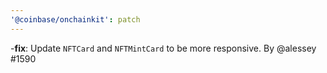 ```yaml
---
'@coinbase/onchainkit': patch
---
```


-**fix**: Update `NFTCard` and `NFTMintCard` to be more responsive. By @alessey #1590

